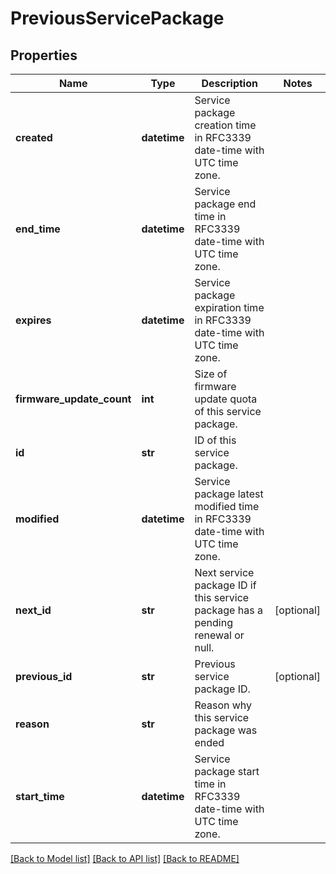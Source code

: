 # PreviousServicePackage

## Properties
Name | Type | Description | Notes
------------ | ------------- | ------------- | -------------
**created** | **datetime** | Service package creation time in RFC3339 date-time with UTC time zone. | 
**end_time** | **datetime** | Service package end time in RFC3339 date-time with UTC time zone. | 
**expires** | **datetime** | Service package expiration time in RFC3339 date-time with UTC time zone. | 
**firmware_update_count** | **int** | Size of firmware update quota of this service package. | 
**id** | **str** | ID of this service package. | 
**modified** | **datetime** | Service package latest modified time in RFC3339 date-time with UTC time zone. | 
**next_id** | **str** | Next service package ID if this service package has a pending renewal or null. | [optional] 
**previous_id** | **str** | Previous service package ID. | [optional] 
**reason** | **str** | Reason why this service package was ended | 
**start_time** | **datetime** | Service package start time in RFC3339 date-time with UTC time zone. | 

[[Back to Model list]](../README.md#documentation-for-models) [[Back to API list]](../README.md#documentation-for-api-endpoints) [[Back to README]](../README.md)


